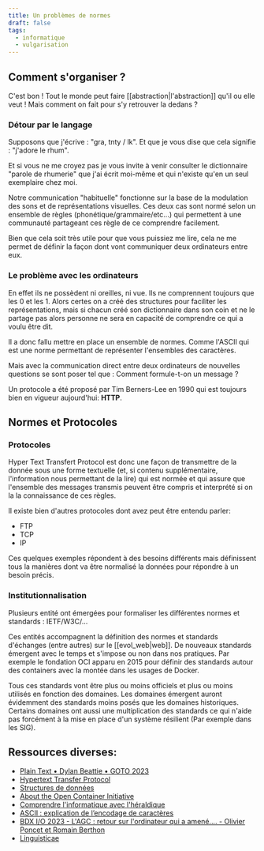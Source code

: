 ```yaml
---
title: Un problèmes de normes
draft: false
tags:
  - informatique
  - vulgarisation
---
```


## Comment s'organiser ?

C'est bon ! Tout le monde peut faire [[abstraction|l'abstraction]] qu'il ou elle veut !
Mais comment on fait pour s'y retrouver la dedans ?

### Détour par le langage

Supposons que j'écrive : "gra, tnty / lk".
Et que je vous dise que cela signifie : "j'adore le rhum".

Et si vous ne me croyez pas je vous invite à venir consulter le dictionnaire "parole de rhumerie" que j'ai écrit moi-même et qui n'existe qu'en un seul exemplaire chez moi.

Notre communication "habituelle" fonctionne sur la base de la modulation des sons et de représentations visuelles.
Ces deux cas sont normé selon un ensemble de règles (phonétique/grammaire/etc...) qui permettent à une communauté partageant ces règle de ce comprendre facilement.

Bien que cela soit très utile pour que vous puissiez me lire, cela ne me permet de définir la façon dont vont communiquer deux ordinateurs entre eux.

### Le problème avec les ordinateurs

En effet ils ne possèdent ni oreilles, ni vue. Ils ne comprennent toujours que les 0 et les 1.
Alors certes on a créé des structures pour faciliter les représentations, mais si chacun créé son dictionnaire dans son coin et ne le partage pas alors personne ne sera en capacité de comprendre ce qui a voulu être dit.

Il a donc fallu mettre en place un ensemble de normes.
Comme l'ASCII qui est une norme permettant de représenter l'ensembles des caractères.

Mais avec la communication direct entre deux ordinateurs de nouvelles questions se sont poser tel que : Comment formule-t-on un message ?

Un protocole a été proposé par Tim Berners-Lee en 1990 qui est toujours bien en vigueur aujourd'hui: **HTTP**.

## Normes et Protocoles

### Protocoles

Hyper Text Transfert Protocol est donc une façon de transmettre de la donnée sous une forme textuelle (et, si contenu supplémentaire, l'information nous permettant de la lire) qui est normée et qui assure que l'ensemble des messages transmis peuvent être compris et interprété si on la la connaissance de ces règles.

Il existe bien d'autres protocoles dont avez peut être entendu parler:

- FTP
- TCP
- IP

Ces quelques exemples répondent à des besoins différents mais définissent tous la manières dont va être normalisé la données pour répondre à un besoin précis.

### Institutionnalisation

Plusieurs entité ont émergées pour formaliser les différentes normes et standards : IETF/W3C/...

Ces entités accompagnent la définition des normes et standards d'échanges (entre autres) sur le [[evol_web|web]]. De nouveaux standards émergent avec le temps et s'impose ou non dans nos pratiques. Par exemple le fondation OCI apparu en 2015 pour définir des standards autour des containers avec la montée dans les usages de Docker.

Tous ces standards vont être plus ou moins officiels et plus ou moins utilisés en fonction des domaines. Les domaines émergent auront évidemment des standards moins posés que les domaines historiques. Certains domaines ont aussi une multiplication des standards ce qui n'aide pas forcément à la mise en place d'un système résilient (Par exemple dans les SIG).

## Ressources diverses:

- [Plain Text • Dylan Beattie • GOTO 2023](https://www.youtube.com/watch?v=4mRxIgu9R70)
- [Hypertext Transfer Protocol](https://datatracker.ietf.org/doc/html/rfc2616)
- [Structures de données](https://www.lri.fr/~hivert/COURS/CFA-L3/03-Structures.pdf)
- [About the Open Container Initiative](https://opencontainers.org/about/overview/)
- [Comprendre l'informatique avec l'héraldique](https://www.cynicalturtle.net/kame/post/2023/07/25/Comprendre-l-informatique-avec-l-heraldique)
- [ASCII : explication de l’encodage de caractères](https://www.ionos.fr/digitalguide/serveur/know-how/ascii-american-standard-code-for-information-interchange/)
- [BDX I/O 2023 - L'AGC : retour sur l'ordinateur qui a amené.... - Olivier Poncet et Romain Berthon](https://www.youtube.com/watch?v=y--tOhotacc&list=PLUJzERpatfsVMOzcD4ZpsOvrZzQW-5O1F&index=4&pp=iAQB)
- [Linguisticae](https://www.youtube.com/@Linguisticae)
